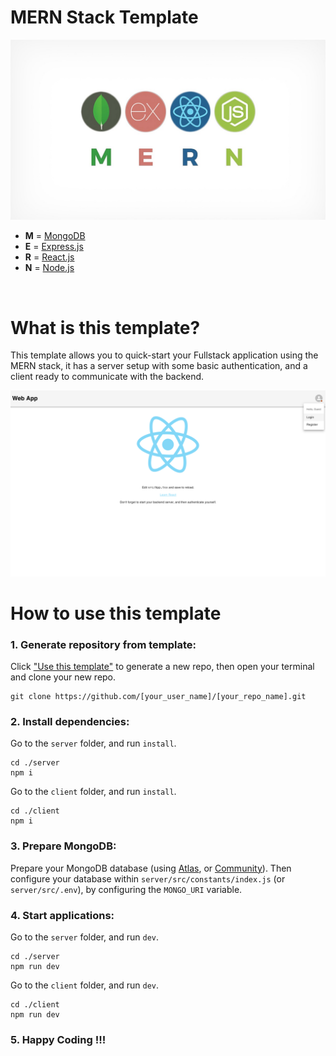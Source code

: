 # MERN Stack Template

<img src='https://raw.githubusercontent.com/BenElferink/mern-template/refs/heads/images/images/mern.jpeg' />

- **M** = [MongoDB](https://www.mongodb.com)
- **E** = [Express.js](https://expressjs.com)
- **R** = [React.js](https://reactjs.org)
- **N** = [Node.js](https://nodejs.org)

<br />

# What is this template?

This template allows you to quick-start your Fullstack application using the MERN stack, it has a server setup with some basic authentication, and a client ready to communicate with the backend.

<img src='https://raw.githubusercontent.com/BenElferink/mern-template/refs/heads/images/images/preview.png' />

<br />

# How to use this template

### 1. Generate repository from template:

Click ["Use this template"](https://github.com/benelferink/mern-template/generate) to generate a
new repo, then open your terminal and clone your new repo.

```
git clone https://github.com/[your_user_name]/[your_repo_name].git
```

### 2. Install dependencies:

Go to the `server` folder, and run `install`.

```
cd ./server
npm i
```

Go to the `client` folder, and run `install`.

```
cd ./client
npm i
```

### 3. Prepare MongoDB:

Prepare your MongoDB database (using [Atlas](https://www.mongodb.com/cloud/atlas),
or [Community](<https://github.com/benelferink/mern-template/wiki/Install-MongoDB-Community-Server-(MacOS)>)). Then configure your database within `server/src/constants/index.js` (or `server/src/.env`), by configuring the `MONGO_URI` variable.

### 4. Start applications:

Go to the `server` folder, and run `dev`.

```
cd ./server
npm run dev
```

Go to the `client` folder, and run `dev`.

```
cd ./client
npm run dev
```

### 5. Happy Coding !!!
